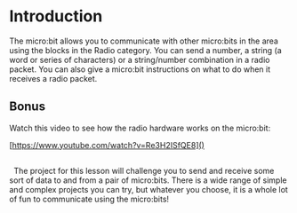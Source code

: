 # Introduction

The micro:bit allows you to communicate with other micro:bits in the area using the blocks in the Radio category. You can send a number, a string (a word or series of characters) or a string/number combination in a radio packet. You can also give a micro:bit instructions on what to do when it receives a radio packet.

## Bonus

Watch this video to see how the radio hardware works on the micro:bit:

[https://www.youtube.com/watch?v=Re3H2ISfQE8]()

##
 
The project for this lesson will challenge you to send and receive some sort of data to and from a pair of micro:bits. There is a wide range of simple and complex projects you can try, but whatever you choose, it is a whole lot of fun to communicate using the micro:bits!